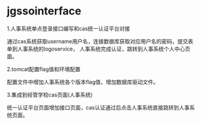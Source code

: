 # jgssointerface
1.人事系统单点登录接口编写和cas统一认证平台对接

通过cas系统获取username用户名，连接数据库获取对应用户名的密码，提交表单到人事系统的logoservice， 人事系统完成认证，跳转到人事系统个人中心页面。

2.tomcat配置flag值和环境配置

配置文件中增加人事系统各个版本flag值，增加数据库驱动文件。

3.集成到经管学校cas页面(人事系统)

统一认证平台页面增加接口页面，cas认证通过后点击人事系统直接跳转到人事系统页面。
